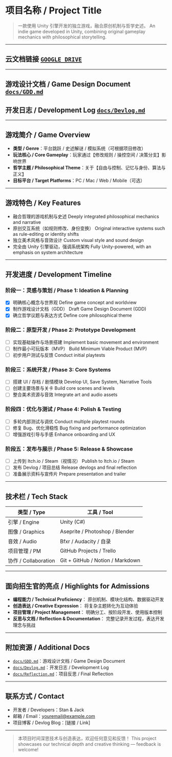 # 项目名称 / Project Title

> 一款使用 Unity 引擎开发的独立游戏，融合原创机制与哲学史述。
> An indie game developed in Unity, combining original gameplay mechanics with philosophical storytelling.

---

## 云文档链接 [`GOOGLE DRIVE`](https://drive.google.com/drive/folders/1JxQtAn7uOHykelvt85-YNNnM-vz1oXzR)
---

## 游戏设计文档 / Game Design Document [`docs/GDD.md`](./docs/GDD.md)
## 开发日志 / Development Log [`docs/Devlog.md`](./docs/Devlog.md)

---

## 游戏简介 / Game Overview

* **类型 / Genre**：平台跳跃 / 史述解谜 / 模拟系统（可根据项目修改）
* **玩法核心 / Core Gameplay**：玩家通过【修改规则 / 操控空间 / 决策分支】影响世界
* **哲学主题 / Philosophical Theme**：关于【自由与控制、记忆与身份、算法与正义】
* **目标平台 / Target Platforms**：PC / Mac / Web / Mobile（可选）

---

## 游戏特色 / Key Features

* 融合哲理的游戏机制与史述
  Deeply integrated philosophical mechanics and narrative
* 原创交互系统（如规则修改、身份变换）
  Original interactive systems such as rule-editing or identity shifts
* 独立美术风格与音效设计
  Custom visual style and sound design
* 完全由 Unity 引擎驱动，强调系统架构
  Fully Unity-powered, with an emphasis on system architecture

---

## 开发进度 / Development Timeline

### 阶段一：灵感与策划 / Phase 1: Ideation & Planning

* [x] 明确核心概念与世界观
  Define game concept and worldview
* [x] 制作游戏设计文档（GDD）
  Draft Game Design Document (GDD)
* [x] 确立哲学议题与表达方式
  Define core philosophical theme

### 阶段二：原型开发 / Phase 2: Prototype Development

* [ ] 实现基础操作与场景搭建
  Implement basic movement and environment
* [ ] 制作最小可玩版本（MVP）
  Build Minimum Viable Product (MVP)
* [ ] 初步用户测试与反馈
  Conduct initial playtests

### 阶段三：系统开发 / Phase 3: Core Systems

* [ ] 搭建 UI / 存档 / 剧情模块
  Develop UI, Save System, Narrative Tools
* [ ] 创建主要场景与关卡
  Build core scenes and levels
* [ ] 整合美术资源与音效
  Integrate art and audio assets

### 阶段四：优化与测试 / Phase 4: Polish & Testing

* [ ] 多轮内部测试与调优
  Conduct multiple playtest rounds
* [ ] 修复 Bug、优化滑稳性
  Bug fixing and performance optimization
* [ ] 增强游戏引导与手感
  Enhance onboarding and UX

### 阶段五：发布与展示 / Phase 5: Release & Showcase

* [ ] 上传到 Itch.io / Steam（视情况）
  Publish to Itch.io / Steam
* [ ] 发布 Devlog / 项目总结
  Release devlogs and final reflection
* [ ] 准备展示资料与宣传片
  Prepare presentation and trailer

---

## 技术栏 / Tech Stack

| 类型 / Type          | 工具 / Tool                        |
| ------------------ | -------------------------------- |
| 引擎 / Engine        | Unity (C#)                       |
| 图像 / Graphics      | Aseprite / Photoshop / Blender   |
| 音效 / Audio         | Bfxr / Audacity / 自录             |
| 项目管理 / PM          | GitHub Projects / Trello         |
| 协作 / Collaboration | Git + GitHub / Notion / Markdown |

---

## 面向招生官的亮点 / Highlights for Admissions

* **编程能力 / Technical Proficiency**：
  原创机制、模块化结构、数据驱动开发
* **创造表达 / Creative Expression**：
  将复杂主题转化为互动体验
* **项目管理 / Project Management**：
  明确分工、按阶段开发、使用版本控制
* **反思与文档 / Reflection & Documentation**：
  完整记录开发过程，表达开发理念与挑战

---

## 附加资源 / Additional Docs

* [`docs/GDD.md`](./docs/GDD.md)：游戏设计文档 / Game Design Document
* [`docs/Devlog.md`](./docs/Devlog.md)：开发日志 / Development Log
* [`docs/Reflection.md`](./docs/Reflection.md)：项目反思 / Final Reflection

---

## 联系方式 / Contact

* 开发者 / Developers：Stan & Jack
* 邮箱 / Email：[youremail@example.com](mailto:youremail@example.com)
* 项目博客 / Devlog Blog：\[链接 / Link]

---

> 本项目时间深思技术与创造表达，欢迎任何意见和反馈！
> This project showcases our technical depth and creative thinking — feedback is welcome!
